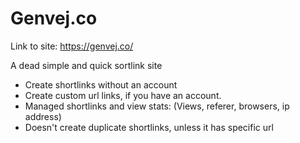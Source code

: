 # Genvej.co

Link to site: https://genvej.co/

A dead simple and quick sortlink site

- Create shortlinks without an account
- Create custom url links, if you have an account.
- Managed shortlinks and view stats: (Views, referer, browsers, ip address)
- Doesn't create duplicate shortlinks, unless it has specific url
